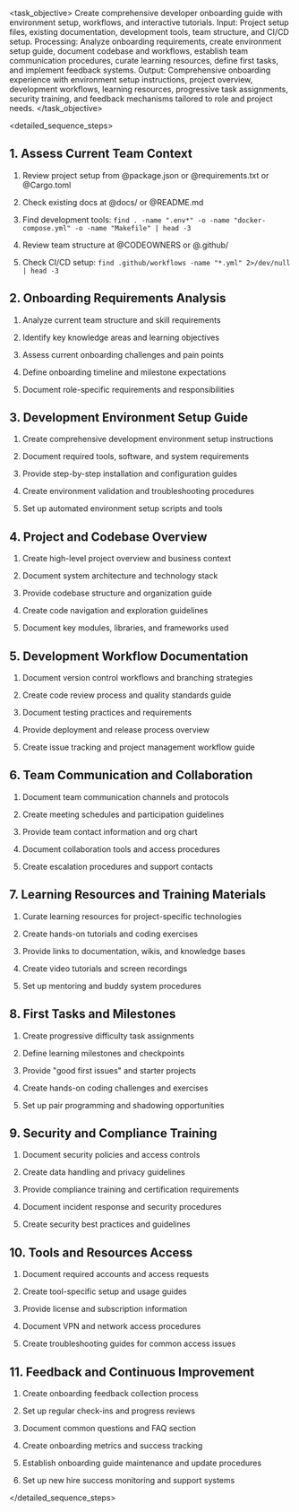 <task name="Developer Onboarding Guide Generator">

<task_objective>
Create comprehensive developer onboarding guide with environment setup, workflows, and interactive tutorials. Input: Project setup files, existing documentation, development tools, team structure, and CI/CD setup. Processing: Analyze onboarding requirements, create environment setup guide, document codebase and workflows, establish team communication procedures, curate learning resources, define first tasks, and implement feedback systems. Output: Comprehensive onboarding experience with environment setup instructions, project overview, development workflows, learning resources, progressive task assignments, security training, and feedback mechanisms tailored to role and project needs.
</task_objective>

<detailed_sequence_steps>

## 1. Assess Current Team Context

1. Review project setup from @package.json or @requirements.txt or @Cargo.toml

2. Check existing docs at @docs/ or @README.md

3. Find development tools: `find . -name ".env*" -o -name "docker-compose.yml" -o -name "Makefile" | head -3`

4. Review team structure at @CODEOWNERS or @.github/

5. Check CI/CD setup: `find .github/workflows -name "*.yml" 2>/dev/null | head -3`

## 2. Onboarding Requirements Analysis

1. Analyze current team structure and skill requirements

2. Identify key knowledge areas and learning objectives

3. Assess current onboarding challenges and pain points

4. Define onboarding timeline and milestone expectations

5. Document role-specific requirements and responsibilities

## 3. Development Environment Setup Guide

1. Create comprehensive development environment setup instructions

2. Document required tools, software, and system requirements

3. Provide step-by-step installation and configuration guides

4. Create environment validation and troubleshooting procedures

5. Set up automated environment setup scripts and tools

## 4. Project and Codebase Overview

1. Create high-level project overview and business context

2. Document system architecture and technology stack

3. Provide codebase structure and organization guide

4. Create code navigation and exploration guidelines

5. Document key modules, libraries, and frameworks used

## 5. Development Workflow Documentation

1. Document version control workflows and branching strategies

2. Create code review process and quality standards guide

3. Document testing practices and requirements

4. Provide deployment and release process overview

5. Create issue tracking and project management workflow guide

## 6. Team Communication and Collaboration

1. Document team communication channels and protocols

2. Create meeting schedules and participation guidelines

3. Provide team contact information and org chart

4. Document collaboration tools and access procedures

5. Create escalation procedures and support contacts

## 7. Learning Resources and Training Materials

1. Curate learning resources for project-specific technologies

2. Create hands-on tutorials and coding exercises

3. Provide links to documentation, wikis, and knowledge bases

4. Create video tutorials and screen recordings

5. Set up mentoring and buddy system procedures

## 8. First Tasks and Milestones

1. Create progressive difficulty task assignments

2. Define learning milestones and checkpoints

3. Provide "good first issues" and starter projects

4. Create hands-on coding challenges and exercises

5. Set up pair programming and shadowing opportunities

## 9. Security and Compliance Training

1. Document security policies and access controls

2. Create data handling and privacy guidelines

3. Provide compliance training and certification requirements

4. Document incident response and security procedures

5. Create security best practices and guidelines

## 10. Tools and Resources Access

1. Document required accounts and access requests

2. Create tool-specific setup and usage guides

3. Provide license and subscription information

4. Document VPN and network access procedures

5. Create troubleshooting guides for common access issues

## 11. Feedback and Continuous Improvement

1. Create onboarding feedback collection process

2. Set up regular check-ins and progress reviews

3. Document common questions and FAQ section

4. Create onboarding metrics and success tracking

5. Establish onboarding guide maintenance and update procedures

6. Set up new hire success monitoring and support systems

</detailed_sequence_steps>

</task>

